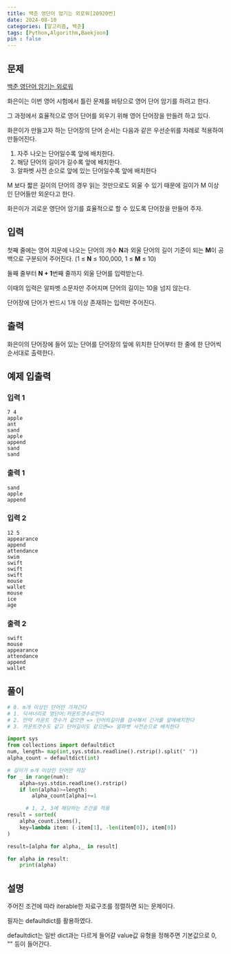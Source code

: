 ```yaml
---
title: 백준 영단어 암기는 외로워[20920번]
date: 2024-08-10
categories: [알고리즘, 백준]
tags: [Python,Algorithm,Baekjoon]
pin : false
---
```


## 문제
[백준 영단어 암기는 외로워](https://www.acmicpc.net/problem/20920)

화은이는 이번 영어 시험에서 틀린 문제를 바탕으로 영어 단어 암기를 하려고 한다.

그 과정에서 효율적으로 영어 단어를 외우기 위해 영어 단어장을 만들려 하고 있다. 

화은이가 만들고자 하는 단어장의 단어 순서는 다음과 같은 우선순위를 차례로 적용하여 만들어진다.

1. 자주 나오는 단어일수록 앞에 배치한다.
2. 해당 단어의 길이가 길수록 앞에 배치한다.
3. 알파벳 사전 순으로 앞에 있는 단어일수록 앞에 배치한다

M 보다 짧은 길이의 단어의 경우 읽는 것만으로도 외울 수 있기 때문에 길이가
M 이상인 단어들만 외운다고 한다.

화은이가 괴로운 영단어 암기를 효율적으로 할 수 있도록 단어장을 만들어 주자.


## 입력

첫째 줄에는 영어 지문에 나오는 단어의 개수 **N**과 외울 단어의 길이 기준이 되는 **M**이 공백으로 구분되어 주어진다. (1 ≤ **N** ≤ 100,000, 1 ≤ **M** ≤ 10)

둘째 줄부터 **N + 1**번째 줄까지 외울 단어를 입력받는다. 

이때의 입력은 알파벳 소문자만 주어지며 단어의 길이는 10을 넘지 않는다.

단어장에 단어가 반드시 1개 이상 존재하는 입력만 주어진다.


## 출력

화은이의 단어장에 들어 있는 단어를 단어장의 앞에 위치한 단어부터 한 줄에 한 단어씩 순서대로 출력한다.


## 예제 입출력

### 입력 1

```text
7 4
apple
ant
sand
apple
append
sand
sand
```

### 출력 1


```text
sand
apple
append
```
### 입력 2

```text
12 5
appearance
append
attendance
swim
swift
swift
swift
mouse
wallet
mouse
ice
age
```

### 출력 2


```text
swift
mouse
appearance
attendance
append
wallet
```


## 풀이
```python
# 0. m개 이상인 단어만 가져간다
# 1. 딕셔너리로 영단어:카운트갯수로한다
# 2. 만약 카운트 갯수가 같으면 => 단어의길이를 검사해서 긴거를 앞에배치한다
# 3. 카운트갯수도 같고 단어길이도 같으면=> 알파벳 사전순으로 배치한다

import sys
from collections import defaultdict
num, length= map(int,sys.stdin.readline().rstrip().split(" "))
alpha_count = defaultdict(int)

# 길이가 m개 이상인 단어만 저장
for _ in range(num):
    alpha=sys.stdin.readline().rstrip()
    if len(alpha)>=length:
        alpha_count[alpha]+=1

      # 1, 2, 3에 해당하는 조건을 적용
result = sorted(
    alpha_count.items(),
    key=lambda item: (-item[1], -len(item[0]), item[0])
)

result=[alpha for alpha,_ in result]

for alpha in result:
    print(alpha)

```

## 설명

주어진 조건에 따라 iterable한 자료구조를 정렬하면 되는 문제이다.

필자는 defaultdict를 활용하였다.

defaultdict는 일반 dict과는 다르게 들어갈 value값 유형을 정해주면 기본값으로 0, "" 등이 들어간다.

